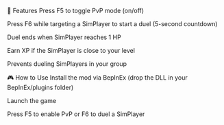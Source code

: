 🔧 Features
Press F5 to toggle PvP mode (on/off)

Press F6 while targeting a SimPlayer to start a duel (5-second countdown)

Duel ends when SimPlayer reaches 1 HP

Earn XP if the SimPlayer is close to your level

Prevents dueling SimPlayers in your group

🎮 How to Use
Install the mod via BepInEx (drop the DLL in your BepInEx/plugins folder)

Launch the game

Press F5 to enable PvP or F6 to duel a SimPlayer
